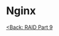 # Nginx


[<Back: RAID Part 9](https://github.com/sxcdennis/Linux-Guides/blob/master/Raid%20Part9.md "RAID Part 9")
